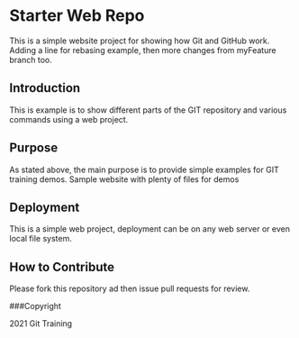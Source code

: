 # Starter Web Repo

This is a simple website project for showing how Git and GitHub work. Adding a line for rebasing example, then more changes from myFeature branch too.

## Introduction

This is example is to show different parts of the GIT repository and various commands using a web project.

## Purpose

As stated above, the main purpose is to provide simple examples for GIT training demos. Sample website with plenty of files for demos

## Deployment

This is a simple web project, deployment can be on any web server or even local file system.

## How to Contribute

Please fork this repository ad then issue pull requests for review.

###Copyright

2021 Git Training
